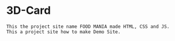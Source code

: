 # 3D-Card

```
This the project site name FOOD MANIA made HTML, CSS and JS.
This a project site how to make Demo Site. 
```
